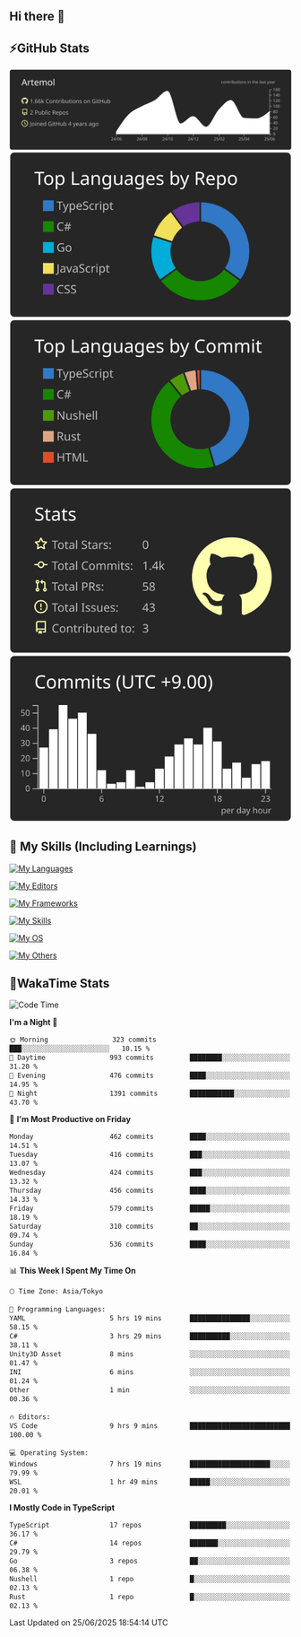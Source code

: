 ## Hi there 👋
<!--
**Artemol/Artemol** is a ✨ _special_ ✨ repository because its `README.md` (this file) appears on your GitHub profile.

Here are some ideas to get you started:

- 🔭 I’m currently working on ...
- 🌱 I’m currently learning ...
- 👯 I’m looking to collaborate on ...
- 🤔 I’m looking for help with ...
- 💬 Ask me about ...
- 📫 How to reach me: ...
- 😄 Pronouns: ...
- ⚡ Fun fact: ...
-->

## ⚡GitHub Stats
[![](https://raw.githubusercontent.com/Artemol/Artemol/main/profile-summary-card-output/apprentice/0-profile-details.svg)](https://github.com/vn7n24fzkq/github-profile-summary-cards)
[![](https://raw.githubusercontent.com/Artemol/Artemol/main/profile-summary-card-output/apprentice/1-repos-per-language.svg)](https://github.com/vn7n24fzkq/github-profile-summary-cards) [![](https://raw.githubusercontent.com/Artemol/Artemol/main/profile-summary-card-output/apprentice/2-most-commit-language.svg)](https://github.com/vn7n24fzkq/github-profile-summary-cards)
[![](https://raw.githubusercontent.com/Artemol/Artemol/main/profile-summary-card-output/apprentice/3-stats.svg)](https://github.com/vn7n24fzkq/github-profile-summary-cards) [![](https://raw.githubusercontent.com/Artemol/Artemol/main/profile-summary-card-output/apprentice/4-productive-time.svg)](https://github.com/vn7n24fzkq/github-profile-summary-cards)

## 🌱 My Skills (Including Learnings)

<!--
### Languages
-->
[![My Languages](https://skillicons.dev/icons?i=ts,py,cs,dotnet,rust,go,c,matlab,css)](https://skillicons.dev)

<!--
### Editors
-->
[![My Editors](https://skillicons.dev/icons?i=vscode,neovim,vim,visualstudio,idea)](https://skillicons.dev)

<!--
### Frameworks
-->
[![My Frameworks](https://skillicons.dev/icons?i=react,nestjs,vite,tailwind,tauri,electron,remix,nextjs,fastapi)](https://skillicons.dev)

<!--
### Tools
-->
[![My Skills](https://skillicons.dev/icons?i=git,nodejs,docker,unity,postman,bun,discord,cloudflare,bash,prometheus,grafana,obsidian)](https://skillicons.dev)

<!--
### OS
-->
[![My OS](https://skillicons.dev/icons?i=windows,ubuntu)](https://skillicons.dev)

<!--
### Others
-->
[![My Others](https://skillicons.dev/icons?i=github,raspberrypi,gcp)](https://skillicons.dev)

## 💬WakaTime Stats
<!--START_SECTION:waka-->
![Code Time](http://img.shields.io/badge/Code%20Time-570%20hrs%2058%20mins-blue)

**I'm a Night 🦉** 

```text
🌞 Morning                323 commits         ███░░░░░░░░░░░░░░░░░░░░░░   10.15 % 
🌆 Daytime                993 commits         ████████░░░░░░░░░░░░░░░░░   31.20 % 
🌃 Evening                476 commits         ████░░░░░░░░░░░░░░░░░░░░░   14.95 % 
🌙 Night                  1391 commits        ███████████░░░░░░░░░░░░░░   43.70 % 
```
📅 **I'm Most Productive on Friday** 

```text
Monday                   462 commits         ████░░░░░░░░░░░░░░░░░░░░░   14.51 % 
Tuesday                  416 commits         ███░░░░░░░░░░░░░░░░░░░░░░   13.07 % 
Wednesday                424 commits         ███░░░░░░░░░░░░░░░░░░░░░░   13.32 % 
Thursday                 456 commits         ████░░░░░░░░░░░░░░░░░░░░░   14.33 % 
Friday                   579 commits         █████░░░░░░░░░░░░░░░░░░░░   18.19 % 
Saturday                 310 commits         ██░░░░░░░░░░░░░░░░░░░░░░░   09.74 % 
Sunday                   536 commits         ████░░░░░░░░░░░░░░░░░░░░░   16.84 % 
```


📊 **This Week I Spent My Time On** 

```text
🕑︎ Time Zone: Asia/Tokyo

💬 Programming Languages: 
YAML                     5 hrs 19 mins       ███████████████░░░░░░░░░░   58.15 % 
C#                       3 hrs 29 mins       ██████████░░░░░░░░░░░░░░░   38.11 % 
Unity3D Asset            8 mins              ░░░░░░░░░░░░░░░░░░░░░░░░░   01.47 % 
INI                      6 mins              ░░░░░░░░░░░░░░░░░░░░░░░░░   01.24 % 
Other                    1 min               ░░░░░░░░░░░░░░░░░░░░░░░░░   00.36 % 

🔥 Editors: 
VS Code                  9 hrs 9 mins        █████████████████████████   100.00 % 

💻 Operating System: 
Windows                  7 hrs 19 mins       ████████████████████░░░░░   79.99 % 
WSL                      1 hr 49 mins        █████░░░░░░░░░░░░░░░░░░░░   20.01 % 
```

**I Mostly Code in TypeScript** 

```text
TypeScript               17 repos            █████████░░░░░░░░░░░░░░░░   36.17 % 
C#                       14 repos            ███████░░░░░░░░░░░░░░░░░░   29.79 % 
Go                       3 repos             ██░░░░░░░░░░░░░░░░░░░░░░░   06.38 % 
Nushell                  1 repo              █░░░░░░░░░░░░░░░░░░░░░░░░   02.13 % 
Rust                     1 repo              █░░░░░░░░░░░░░░░░░░░░░░░░   02.13 % 
```




 Last Updated on 25/06/2025 18:54:14 UTC
<!--END_SECTION:waka-->
